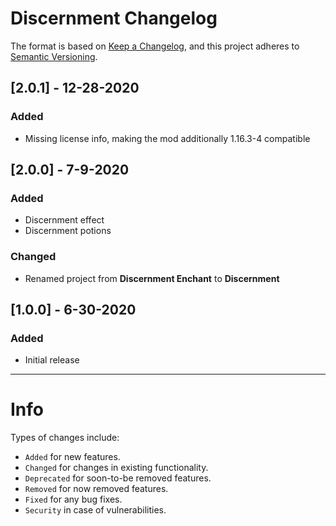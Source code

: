 # Discernment Changelog
The format is based on [Keep a Changelog](https://keepachangelog.com/en/1.0.0/), and this project adheres to [Semantic Versioning](https://semver.org/spec/v2.0.0.html).

## [2.0.1] - 12-28-2020
### Added
- Missing license info, making the mod additionally 1.16.3-4 compatible

## [2.0.0] - 7-9-2020
### Added
- Discernment effect
- Discernment potions
### Changed
- Renamed project from **Discernment Enchant** to **Discernment**

## [1.0.0] - 6-30-2020
### Added
- Initial release

---
# Info
Types of changes include: 
- `Added` for new features.
- `Changed` for changes in existing functionality.
- `Deprecated` for soon-to-be removed features.
- `Removed` for now removed features.
- `Fixed` for any bug fixes.
- `Security` in case of vulnerabilities.